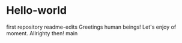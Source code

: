 # Hello-world
first repository
 readme-edits
Greetings human beings!
Let's enjoy of moment.
Allrighty then!
 main
